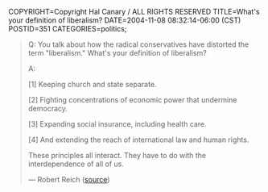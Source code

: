 COPYRIGHT=Copyright Hal Canary / ALL RIGHTS RESERVED
TITLE=What's your definition of liberalism?
DATE=2004-11-08 08:32:14-06:00 (CST)
POSTID=351
CATEGORIES=politics;

> Q: You talk about how the radical conservatives have distorted the term "liberalism." What's your definition of liberalism?
> 
> A:
> 
> \[1\] Keeping church and state separate.
> 
> \[2\] Fighting concentrations of economic power that undermine democracy.
> 
> \[3\] Expanding social insurance, including health care.
> 
> \[4\] And extending the reach of international law and human rights.
> 
> These principles all interact. They have to do with the interdependence of all of us.
> 
> — Robert Reich ([source](http://www.bostonphoenix.com/boston/news_features/qa/multi_1/documents/03917106.asp))
